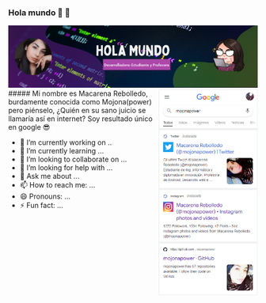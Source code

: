 ### Hola mundo 🧡 👋

<!--
**mojonapower/mojonapower** is a ✨ _special_ ✨ repository because its `README.md` (this file) appears on your GitHub profile.

Here are some ideas to get you started:

- 🔭 I’m currently working on ...
- 🌱 I’m currently learning ...
- 👯 I’m looking to collaborate on ...
- 🤔 I’m looking for help with ...
- 💬 Ask me about ...
- 📫 How to reach me: ...
- 😄 Pronouns: ...
- ⚡ Fun fact: ...
-->
<img src="./img/Diseño sin título (2).png"  width="800" />
<img src="./img/imggoogle.PNG" alt="drawing" width="200" style="float:right"/>
##### Mi nombre es Macarena Rebolledo, burdamente conocida como Mojona(power) pero piénselo, ¿Quién en su sano juicio se llamaría así en internet? Soy resultado único en google 😎 

- 🔭 I’m currently working on ..
- 🌱 I’m currently learning ...
- 👯 I’m looking to collaborate on ...
- 🤔 I’m looking for help with ...
- 💬 Ask me about ...
- 📫 How to reach me: ...
- 😄 Pronouns: ...
- ⚡ Fun fact: ...